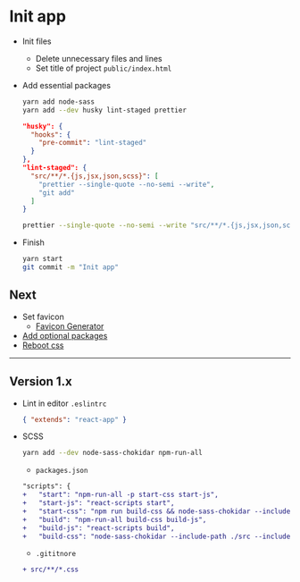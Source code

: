 # Init app

* Init files
  - Delete unnecessary files and lines
  - Set title of project `public/index.html`

* Add essential packages
  ```sh
  yarn add node-sass
  yarn add --dev husky lint-staged prettier
  ```
  ```json
  "husky": {
    "hooks": {
      "pre-commit": "lint-staged"
    }
  },
  "lint-staged": {
    "src/**/*.{js,jsx,json,scss}": [
      "prettier --single-quote --no-semi --write",
      "git add"
    ]
  }
  ```
  ```sh
  prettier --single-quote --no-semi --write "src/**/*.{js,jsx,json,scss}"
  ```

* Finish
  ```sh
  yarn start
  git commit -m "Init app"
  ```  

## Next
* Set favicon
  - [Favicon Generator](http://realfavicongenerator.net/)
* [Add optional packages](http://nomad.works/study/front-end/links-library)
* [Reboot css](https://github.com/s10n/reboot.css)

---
## Version 1.x
* Lint in editor `.eslintrc`
  ```json
  { "extends": "react-app" }
  ```

* SCSS
  ```sh
  yarn add --dev node-sass-chokidar npm-run-all
  ```

  - `packages.json`
  ```diff
  "scripts": {
  +   "start": "npm-run-all -p start-css start-js",
  +   "start-js": "react-scripts start",
  +   "start-css": "npm run build-css && node-sass-chokidar --include-path ./src --include-path ./node_modules src/ -o src/ --watch --recursive",
  +   "build": "npm-run-all build-css build-js",
  +   "build-js": "react-scripts build",
  +   "build-css": "node-sass-chokidar --include-path ./src --include-path ./node_modules src/ -o src/",
  ```

  - `.gititnore`
  ```diff
  + src/**/*.css
  ```
